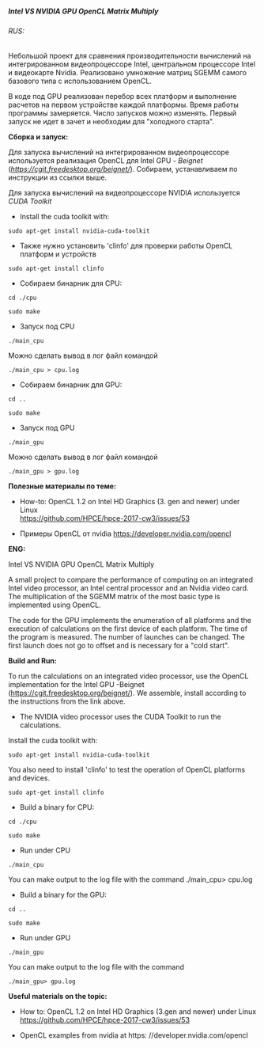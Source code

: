 ##### Intel VS NVIDIA GPU OpenCL Matrix Multiply


###### RUS:

Небольшой проект для сравнения производительности вычислений на интегрированном видеопроцессоре Intel, центральном процессоре Intel и видеокарте Nvidia.
Реализовано умножение матриц SGEMM самого базового типа с использованием OpenCL.


В коде под GPU реализован перебор всех платформ и выполнение расчетов на первом устройстве каждой платформы.
Время работы программы замеряется. Число запусков можно изменять. Первый запуск не идет в зачет и необходим для "холодного старта".



**Сборка и запуск:**

Для запуска вычислений на интегрированном видеопроцессоре используется реализация OpenCL для Intel GPU - _Beignet_ 
(_https://cgit.freedesktop.org/beignet/_).
Собираем, устанавливаем по инструкции из ссылки выше.

Для запуска вычислений на видеопроцессоре NVIDIA используется _CUDA Toolkit_ 

- Install the cuda toolkit with:

`sudo apt-get install nvidia-cuda-toolkit`

- Также нужно установить 'clinfo' для проверки работы OpenCL платформ и устройств

`sudo apt-get install clinfo`


- Собираем бинарник для CPU:

`cd ./cpu`

`sudo make`

- Запуск под CPU

`./main_cpu`

Можно сделать вывод в лог файл командой

`./main_cpu > cpu.log`

- Собираем бинарник для GPU:

`cd ..`

`sudo make`

- Запуск под GPU

`./main_gpu`

Можно сделать вывод в лог файл командой

`./main_gpu > gpu.log`



**Полезные материалы по теме:**

- How-to: OpenCL 1.2 on Intel HD Graphics (3. gen and newer) under Linux  
https://github.com/HPCE/hpce-2017-cw3/issues/53

- Примеры OpenCL от nvidia 
https://developer.nvidia.com/opencl


**ENG:**

Intel VS NVIDIA GPU OpenCL Matrix Multiply

A small project to compare the performance of computing on an integrated Intel video processor, an Intel central processor and an Nvidia video card.
The multiplication of the SGEMM matrix of the most basic type is implemented using OpenCL.


The code for the GPU implements the enumeration of all platforms and the execution of calculations on the first device of each platform.
The time of the program is measured. The number of launches can be changed. The first launch does not go to offset and is necessary for a "cold start".


**Build and Run:**

To run the calculations on an integrated video processor, use the OpenCL implementation for the Intel GPU -Beignet (https://cgit.freedesktop.org/beignet/).
We assemble, install according to the instructions from the link above.

- The NVIDIA video processor uses the CUDA Toolkit to run the calculations.

Install the cuda toolkit with:

`sudo apt-get install nvidia-cuda-toolkit`

You also need to install 'clinfo' to test the operation of OpenCL platforms and devices.

`sudo apt-get install clinfo`


- Build a binary for CPU:

`cd ./cpu`

`sudo make`

- Run under CPU

`./main_cpu`

You can make output to the log file with the command
./main_cpu> cpu.log

- Build a binary for the GPU:

`cd ..`

`sudo make`

- Run under GPU

`./main_gpu`

You can make output to the log file with the command

`./main_gpu> gpu.log`




**Useful materials on the topic:**

- How to: OpenCL 1.2 on Intel HD Graphics (3.gen and newer) under Linux https://github.com/HPCE/hpce-2017-cw3/issues/53

- OpenCL examples from nvidia at https: //developer.nvidia.com/opencl
